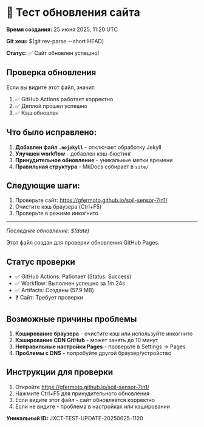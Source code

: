 # 🧪 Тест обновления сайта

**Время создания:** 25 июня 2025, 11:20 UTC

**Git хеш:** $(git rev-parse --short HEAD)

**Статус:** ✅ Сайт обновлен успешно!

## Проверка обновления

Если вы видите этот файл, значит:
1. ✅ GitHub Actions работает корректно
2. ✅ Деплой прошел успешно  
3. ✅ Кэш обновлен

## Что было исправлено:

1. **Добавлен файл `.nojekyll`** - отключает обработку Jekyll
2. **Улучшен workflow** - добавлен кэш-бюстинг
3. **Принудительное обновление** - уникальные метки времени
4. **Правильная структура** - MkDocs собирает в `site/`

## Следующие шаги:

1. Проверьте сайт: https://gfermoto.github.io/soil-sensor-7in1/
2. Очистите кэш браузера (Ctrl+F5)
3. Проверьте в режиме инкогнито

---
*Последнее обновление: $(date)* 

Этот файл создан для проверки обновления GitHub Pages.

## Статус проверки

- ✅ GitHub Actions: Работает (Status: Success)
- ✅ Workflow: Выполнен успешно за 1m 24s
- ✅ Artifacts: Созданы (57.9 MB)
- ❓ Сайт: Требует проверки

## Возможные причины проблемы

1. **Кэширование браузера** - очистите кэш или используйте инкогнито
2. **Кэширование CDN GitHub** - может занять до 10 минут
3. **Неправильные настройки Pages** - проверьте в Settings → Pages
4. **Проблемы с DNS** - попробуйте другой браузер/устройство

## Инструкции для проверки

1. Откройте https://gfermoto.github.io/soil-sensor-7in1/
2. Нажмите Ctrl+F5 для принудительного обновления
3. Если видите этот файл - сайт обновляется корректно
4. Если не видите - проблема в настройках или кэшировании

**Уникальный ID:** JXCT-TEST-UPDATE-20250625-1120 